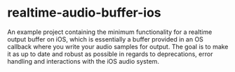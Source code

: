 # realtime-audio-buffer-ios
An example project containing the minimum functionality for a realtime output buffer on iOS, which is essentially a
buffer provided in an OS callback where you write your audio samples for output.
The goal is to make it as up to date and robust as possible in regards to deprecations, error handling and interactions
with the iOS audio system.
